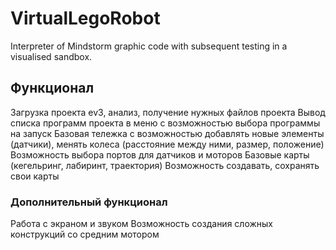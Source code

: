 # VirtualLegoRobot
Interpreter of Mindstorm graphic code with subsequent testing in a visualised sandbox.

## Функционал
Загрузка проекта ev3, анализ, получение нужных файлов проекта
Вывод списка программ проекта в меню с возможностью выбора программы на запуск
Базовая тележка с возможностью добавлять новые элементы (датчики), менять колеса (расстояние между ними, размер, положение)
Возможность выбора портов для датчиков и моторов
Базовые карты (кегельринг, лабиринт, траектория)
Возможность создавать, сохранять свои карты

### Дополнительный функционал

Работа с экраном и звуком
Возможность создания сложных конструкций со средним мотором
